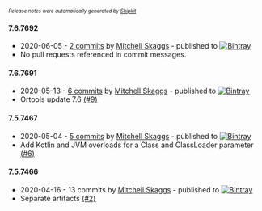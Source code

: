 <sup><sup>*Release notes were automatically generated by [Shipkit](http://shipkit.org/)*</sup></sup>

#### 7.6.7692
 - 2020-06-05 - [2 commits](https://github.com/magneticflux-/ortools-java/compare/v7.6.7691...v7.6.7692) by [Mitchell Skaggs](https://github.com/magneticflux-) - published to [![Bintray](https://img.shields.io/badge/Bintray-7.6.7692-green.svg)](https://bintray.com/magneticflux/maven/ortools-natives-windows/7.6.7692)
 - No pull requests referenced in commit messages.

#### 7.6.7691
 - 2020-05-13 - [6 commits](https://github.com/magneticflux-/ortools-java/compare/v7.5.7467...v7.6.7691) by [Mitchell Skaggs](https://github.com/magneticflux-) - published to [![Bintray](https://img.shields.io/badge/Bintray-7.6.7691-green.svg)](https://bintray.com/magneticflux/maven/ortools-natives-windows/7.6.7691)
 - Ortools update 7.6 [(#9)](https://github.com/magneticflux-/ortools-java/pull/9)

#### 7.5.7467
 - 2020-05-04 - [5 commits](https://github.com/magneticflux-/ortools-java/compare/v7.5.7466...v7.5.7467) by [Mitchell Skaggs](https://github.com/magneticflux-) - published to [![Bintray](https://img.shields.io/badge/Bintray-7.5.7467-green.svg)](https://bintray.com/magneticflux/maven/ortools-natives-windows/7.5.7467)
 - Add Kotlin and JVM overloads for a Class and ClassLoader parameter [(#6)](https://github.com/magneticflux-/ortools-java/pull/6)

#### 7.5.7466
 - 2020-04-16 - 13 commits by [Mitchell Skaggs](https://github.com/magneticflux-) - published to [![Bintray](https://img.shields.io/badge/Bintray-7.5.7466-green.svg)](https://bintray.com/magneticflux/maven/ortools-natives-windows/7.5.7466)
 - Separate artifacts [(#2)](https://github.com/magneticflux-/ortools-java/pull/2)

